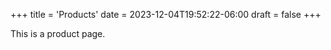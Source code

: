 +++
title = 'Products' 
date = 2023-12-04T19:52:22-06:00
draft = false
+++


This is a product page.